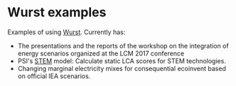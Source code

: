 # Wurst examples

Examples of using [Wurst](https://github.com/IndEcol/wurst). Currently has:

* The presentations and the reports of the workshop on the integration of energy scenarios organized at the LCM 2017 conference
* PSI's [STEM](https://www.psi.ch/eem/stem) model: Calculate static LCA scores for STEM technologies.
* Changing marginal electricity mixes for consequential ecoinvent based on official IEA scenarios.
